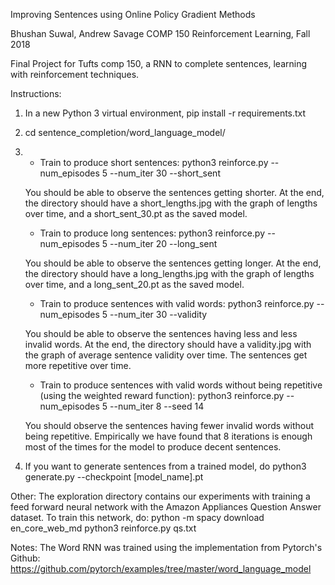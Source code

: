 Improving Sentences using Online Policy Gradient Methods

Bhushan Suwal, Andrew Savage
COMP 150 Reinforcement Learning, Fall 2018

Final Project for Tufts comp 150, a RNN to complete sentences, learning with
reinforcement techniques.

Instructions:

1. In a new Python 3 virtual environment,
        pip install -r requirements.txt

2. cd sentence_completion/word_language_model/

3.  * Train to produce short sentences:
        python3 reinforce.py --num_episodes 5 --num_iter 30 --short_sent

    You should be able to observe the sentences getting shorter. At the end, the directory should have a short_lengths.jpg with the graph of lengths over time, and a short_sent_30.pt as the saved model.

    * Train to produce long sentences:
        python3 reinforce.py --num_episodes 5 --num_iter 20 --long_sent  

    You should be able to observe the sentences getting longer. At the end, the directory should have a long_lengths.jpg with the graph of lengths over time, and a long_sent_20.pt as the saved model.
    
    * Train to produce sentences with valid words:
        python3 reinforce.py --num_episodes 5 --num_iter 30 --validity 

    You should be able to observe the sentences having less and less invalid words. At the end, the directory should have a validity.jpg with the graph of average sentence validity over time. The sentences get more repetitive over time.

    * Train to produce sentences with valid words without being repetitive (using the weighted reward function):
        python3 reinforce.py --num_episodes 5 --num_iter 8 --seed 14

    You should observe the sentences having fewer invalid words without being repetitive. Empirically we have found that 8 iterations is enough most of the times for the model to produce decent sentences. 

4. If you want to generate sentences from a trained model, do
        python3 generate.py --checkpoint [model_name].pt

Other:
The exploration directory contains our experiments with training a feed forward neural network with the Amazon Appliances Question Answer dataset. To train this network, do:
        python -m spacy download en_core_web_md
        python3 reinforce.py qs.txt

Notes:
    The Word RNN was trained using the implementation from Pytorch's Github:
    https://github.com/pytorch/examples/tree/master/word_language_model






        